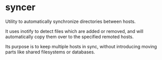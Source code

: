 syncer
======

Utility to automatically synchronize directories between hosts.

It uses inotify to detect files which are added or removed, and will
automatically copy them over to the specified remoted hosts.

Its purpose is to keep multiple hosts in sync, without introducing moving parts
like shared filesystems or databases.
